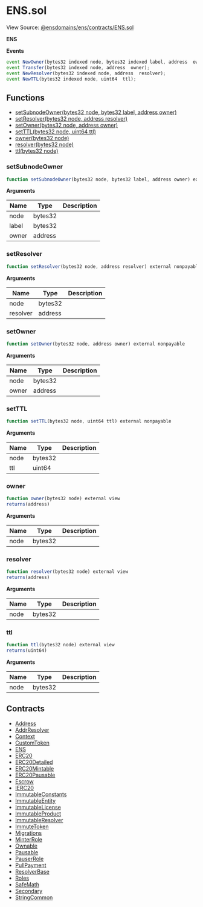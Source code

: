 # ENS.sol

View Source: [@ensdomains/ens/contracts/ENS.sol](../@ensdomains/ens/contracts/ENS.sol)

**ENS**

**Events**

```js
event NewOwner(bytes32 indexed node, bytes32 indexed label, address  owner);
event Transfer(bytes32 indexed node, address  owner);
event NewResolver(bytes32 indexed node, address  resolver);
event NewTTL(bytes32 indexed node, uint64  ttl);
```

## Functions

- [setSubnodeOwner(bytes32 node, bytes32 label, address owner)](#setsubnodeowner)
- [setResolver(bytes32 node, address resolver)](#setresolver)
- [setOwner(bytes32 node, address owner)](#setowner)
- [setTTL(bytes32 node, uint64 ttl)](#setttl)
- [owner(bytes32 node)](#owner)
- [resolver(bytes32 node)](#resolver)
- [ttl(bytes32 node)](#ttl)

### setSubnodeOwner

```js
function setSubnodeOwner(bytes32 node, bytes32 label, address owner) external nonpayable
```

**Arguments**

| Name        | Type           | Description  |
| ------------- |------------- | -----|
| node | bytes32 |  | 
| label | bytes32 |  | 
| owner | address |  | 

### setResolver

```js
function setResolver(bytes32 node, address resolver) external nonpayable
```

**Arguments**

| Name        | Type           | Description  |
| ------------- |------------- | -----|
| node | bytes32 |  | 
| resolver | address |  | 

### setOwner

```js
function setOwner(bytes32 node, address owner) external nonpayable
```

**Arguments**

| Name        | Type           | Description  |
| ------------- |------------- | -----|
| node | bytes32 |  | 
| owner | address |  | 

### setTTL

```js
function setTTL(bytes32 node, uint64 ttl) external nonpayable
```

**Arguments**

| Name        | Type           | Description  |
| ------------- |------------- | -----|
| node | bytes32 |  | 
| ttl | uint64 |  | 

### owner

```js
function owner(bytes32 node) external view
returns(address)
```

**Arguments**

| Name        | Type           | Description  |
| ------------- |------------- | -----|
| node | bytes32 |  | 

### resolver

```js
function resolver(bytes32 node) external view
returns(address)
```

**Arguments**

| Name        | Type           | Description  |
| ------------- |------------- | -----|
| node | bytes32 |  | 

### ttl

```js
function ttl(bytes32 node) external view
returns(uint64)
```

**Arguments**

| Name        | Type           | Description  |
| ------------- |------------- | -----|
| node | bytes32 |  | 

## Contracts

* [Address](Address.md)
* [AddrResolver](AddrResolver.md)
* [Context](Context.md)
* [CustomToken](CustomToken.md)
* [ENS](ENS.md)
* [ERC20](ERC20.md)
* [ERC20Detailed](ERC20Detailed.md)
* [ERC20Mintable](ERC20Mintable.md)
* [ERC20Pausable](ERC20Pausable.md)
* [Escrow](Escrow.md)
* [IERC20](IERC20.md)
* [ImmutableConstants](ImmutableConstants.md)
* [ImmutableEntity](ImmutableEntity.md)
* [ImmutableLicense](ImmutableLicense.md)
* [ImmutableProduct](ImmutableProduct.md)
* [ImmutableResolver](ImmutableResolver.md)
* [ImmuteToken](ImmuteToken.md)
* [Migrations](Migrations.md)
* [MinterRole](MinterRole.md)
* [Ownable](Ownable.md)
* [Pausable](Pausable.md)
* [PauserRole](PauserRole.md)
* [PullPayment](PullPayment.md)
* [ResolverBase](ResolverBase.md)
* [Roles](Roles.md)
* [SafeMath](SafeMath.md)
* [Secondary](Secondary.md)
* [StringCommon](StringCommon.md)
